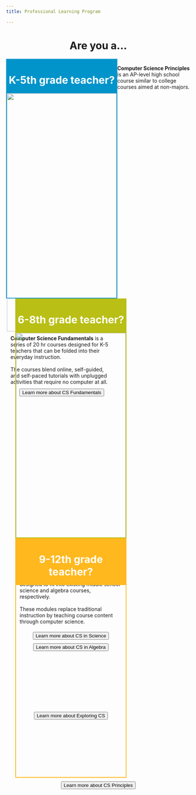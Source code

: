```yaml
---
title: Professional Learning Program

---
```



<h1 style="text-align:center"> Are you a... </h1>

<div style="display: table; margin: 0 auto; width: 100%;">

<div style="display: table-cell; margin: 0 auto; width: 300px; height: 650px; float: left; border-color:#0094ca; border-style: solid; border-width: 2px; text-align: center"> 
	<div style="width: 100%; float: left; background-color: #0094ca; text-align:center"> 
	<h1 style="color: white;">K-5th grade teacher?</h1></div>
	<div><img width=100% src="/images/fit-600/plc/k5.jpg"/></div> 	<div style="padding:10px; text-align:left"><strong>Computer Science Fundamentals</strong> is a series of 20 hr courses designed for K-5 teachers that can be folded into their everyday instruction.<br><br> The courses blend online, self-guided, and self-paced tutorials with unplugged activities that require no computer at all. </div>	
	<div style="padding:10px text-align: center"><a href="/educate/k5"><button>Learn more about CS Fundamentals</button></a>
	<br><br>
	</div>	 
</div>
	 
<div style="display: table-cell; margin: 0 auto; width: 300px; height: 650px; float: left; margin-left: 25px; border-color:#b9bf15; border-style: solid; border-width: 2px; text-align: center"> 
	<div style="width: 100%; float: left; background-color: #b9bf15;text-align:center">
	<h1 style="color: white;">6-8th grade teacher?</h1>
	</div>
	<div><img width=100% src="/images/fit-600/plc/ms.jpg"/></div>
	<div style="padding:10px; text-align:left"><strong>CS in Science</strong> and <strong>CS in Algebra</strong> are designed to fit into existing middle school science and algebra courses, respectively. <br><br>These modules replace traditional instruction by teaching course content through computer science.</div>
	<div style="padding:10px; text-align:center"> 
	<a href="/educate/plc/science"><button style="margin-bottom:10px;">Learn more about CS in Science</button></a>
	<a href="/educate/plc/algebra"><button>Learn more about CS in Algebra</button></a>
	</div>
</div>
	

<div style="display: table-cell; margin: 0 auto; width: 300px; height: 650px; float: left; margin-left: 25px; border-color:#ffb81d; border-style: solid; border-width: 2px; text-align:center"> 
	<div style="width: 100%; float: left; background-color: #ffb81d;text-align:center"> 
	<h1 style="color: white;">9-12th grade teacher?</h1>
	</div>
	
	<div><img width=100% src="/images/fit-600/plc/hs.jpg"/></div>

	<div style="padding:10px; text-align:left">
	<strong>Exploring Computer Science</strong> is an introductory high school course designed for students with no computer science experience.
	<div style="text-align:center"> 
  <a href="/educate/plc/ecs-application"><button style="margin-top: 10px;">Learn more about Exploring CS</button></a></div>
	<br>
	<strong>Computer Science Principles</strong> is an AP-level high school course similar to college courses aimed at non-majors.
	<div style="text-align:center"> 
	<a href="/educate/plc/csp"><button style="margin-top: 10px;">Learn more about CS Principles</button></a></div>
	</div>
</div>
</div>
